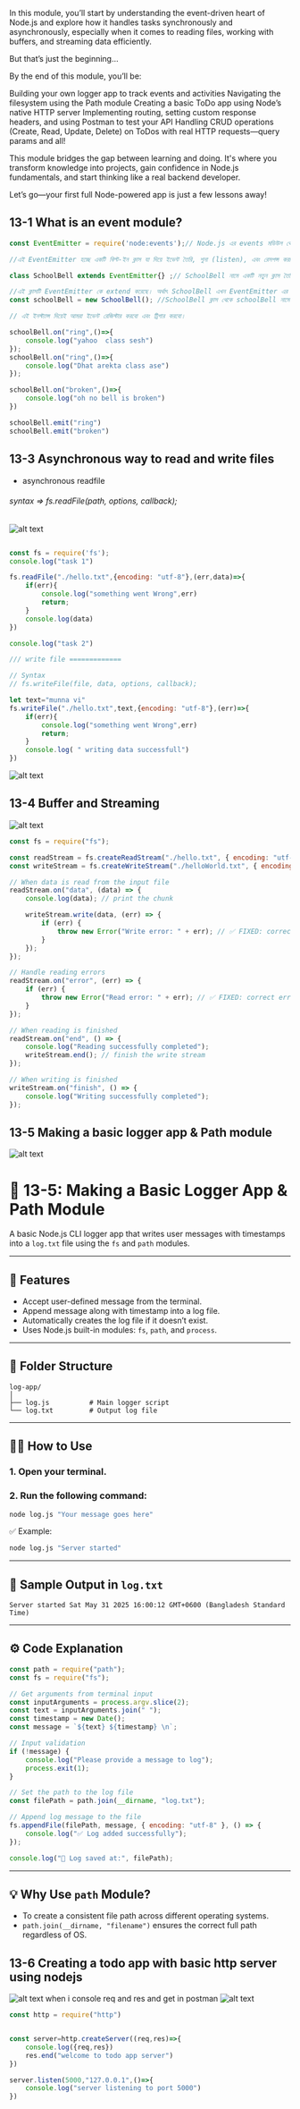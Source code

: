 In this module, you’ll start by understanding the event-driven heart of Node.js and explore how it handles tasks synchronously and asynchronously, especially when it comes to reading files, working with buffers, and streaming data efficiently.



But that’s just the beginning…

By the end of this module, you’ll be:

Building your own logger app to track events and activities
Navigating the filesystem using the Path module
Creating a basic ToDo app using Node’s native HTTP server
Implementing routing, setting custom response headers, and using Postman to test your API
Handling CRUD operations (Create, Read, Update, Delete) on ToDos with real HTTP requests—query params and all!


This module bridges the gap between learning and doing. It's where you transform knowledge into projects, gain confidence in Node.js fundamentals, and start thinking like a real backend developer.



Let’s go—your first full Node-powered app is just a few lessons away!
## 13-1 What is an event module?
```js
const EventEmitter = require('node:events');// Node.js এর events মডিউল থেকে EventEmitter ক্লাসকে require করে নিয়ে এসেছি।

//এই EventEmitter হচ্ছে একটি বিল্ট-ইন ক্লাস যা দিয়ে ইভেন্ট তৈরি, শুনা (listen), এবং রেসপন্স করা যায়।

class SchoolBell extends EventEmitter{} ;// SchoolBell নামে একটি নতুন ক্লাস তৈরি করছি।

//এই ক্লাসটি EventEmitter কে extend করেছে। অর্থাৎ SchoolBell এখন EventEmitter এর সব ফিচার ব্যবহার করতে পারবে — যেমন .on(), .emit() ইত্যাদি।
const schoolBell = new SchoolBell(); //SchoolBell ক্লাস থেকে schoolBell নামে একটি ইনস্ট্যান্স (object) তৈরি করলাম।

// এই ইনস্ট্যান্স দিয়েই আমরা ইভেন্ট রেজিস্টার করবো এবং ট্রিগার করবো।

schoolBell.on("ring",()=>{
    console.log("yahoo  class sesh")
});
schoolBell.on("ring",()=>{
    console.log("Dhat arekta class ase")
});

schoolBell.on("broken",()=>{
    console.log("oh no bell is broken")
})

schoolBell.emit("ring")
schoolBell.emit("broken")
```

## 13-3 Asynchronous way to read and write files
- asynchronous readfile 
 ###### syntax => fs.readFile(path, options, callback);
![alt text](image.png)
 
```js

const fs = require('fs');
console.log("task 1")

fs.readFile("./hello.txt",{encoding: "utf-8"},(err,data)=>{
    if(err){
        console.log("something went Wrong",err)
        return;
    }
    console.log(data)
})

console.log("task 2")
```

```js
/// write file =============

// Syntax
// fs.writeFile(file, data, options, callback);

let text="munna vi"
fs.writeFile("./hello.txt",text,{encoding: "utf-8"},(err)=>{
    if(err){
        console.log("something went Wrong",err)
        return;
    }
    console.log( " writing data successfull")
})
```
![alt text](image-1.png)

## 13-4 Buffer and Streaming
![alt text](image-2.png)

```js
const fs = require("fs");

const readStream = fs.createReadStream("./hello.txt", { encoding: "utf-8" });
const writeStream = fs.createWriteStream("./helloWorld.txt", { encoding: "utf-8" });

// When data is read from the input file
readStream.on("data", (data) => {
    console.log(data); // print the chunk

    writeStream.write(data, (err) => {
        if (err) {
            throw new Error("Write error: " + err); // ✅ FIXED: correct error handling
        }
    });
});

// Handle reading errors
readStream.on("error", (err) => {
    if (err) {
        throw new Error("Read error: " + err); // ✅ FIXED: correct error handling
    }
});

// When reading is finished
readStream.on("end", () => {
    console.log("Reading successfully completed");
    writeStream.end(); // finish the write stream
});

// When writing is finished
writeStream.on("finish", () => {
    console.log("Writing successfully completed");
});
```
## 13-5 Making a basic logger app & Path module
![alt text](image-3.png)
# 📘 13-5: Making a Basic Logger App & Path Module

A basic Node.js CLI logger app that writes user messages with timestamps into a `log.txt` file using the `fs` and `path` modules.

---

## 🚀 Features

* Accept user-defined message from the terminal.
* Append message along with timestamp into a log file.
* Automatically creates the log file if it doesn’t exist.
* Uses Node.js built-in modules: `fs`, `path`, and `process`.

---

## 📁 Folder Structure

```
log-app/
│
├── log.js          # Main logger script
└── log.txt         # Output log file
```

---

## 🧑‍💻 How to Use

### 1. Open your terminal.

### 2. Run the following command:

```bash
node log.js "Your message goes here"
```

✅ Example:

```bash
node log.js "Server started"
```

---

## 📄 Sample Output in `log.txt`

```
Server started Sat May 31 2025 16:00:12 GMT+0600 (Bangladesh Standard Time)
```

---

## ⚙️ Code Explanation

```js
const path = require("path");
const fs = require("fs");

// Get arguments from terminal input
const inputArguments = process.argv.slice(2);
const text = inputArguments.join(" ");
const timestamp = new Date();
const message = `${text} ${timestamp} \n`;

// Input validation
if (!message) {
    console.log("Please provide a message to log");
    process.exit(1);
}

// Set the path to the log file
const filePath = path.join(__dirname, "log.txt");

// Append log message to the file
fs.appendFile(filePath, message, { encoding: "utf-8" }, () => {
    console.log("✅ Log added successfully");
});

console.log("📝 Log saved at:", filePath);
```

---

## 💡 Why Use `path` Module?

* To create a consistent file path across different operating systems.
* `path.join(__dirname, "filename")` ensures the correct full path regardless of OS.


## 13-6 Creating a todo app with basic http server using nodejs

![alt text](image-4.png)
when i console req and res and get in postman
![alt text](image-5.png)

```js
const http = require("http")


const server=http.createServer((req,res)=>{
    console.log({req,res})
    res.end("welcome to todo app server")
})

server.listen(5000,"127.0.0.1",()=>{
    console.log("server listening to port 5000")
})
```